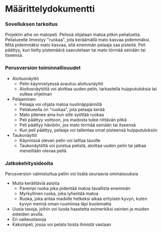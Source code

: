 # Määrittelydokumentti

### Sovelluksen tarkoitus
Projektin aihe on matopeli. Pelissä ohjataan matoa pitkin pelialuetta. Pelialueelle ilmestyy "ruokaa", jota keräämällä mato kasvaa pidemmäksi.
Mitä pidemmäksi mato kasvaa, sitä enemmän pelaaja saa pisteitä. Peli päättyy, kun tietty pistemäärä saavutetaan tai mato törmää seinään tai itseensä.

### Perusversion toiminnallisuudet
- Aloitusnäyttö
  - Pelin käynnistyessä avautuu aloitusnäyttö
  - Aloitusnäytöltä voi aloittaa uuden pelin, tarkastella huipputuloksia tai sulkea ohjelman
- Pelaaminen
  - Pelaaja voi ohjata matoa nuolinäppäimillä
  - Pelialueella on "ruokaa", jota pelaaja kerää
  - Mato pitenee aina kun sille syöttää ruokaa
  - Peli päättyy voittoon, jos madosta tulee riittävän pitkä
  - Peli päättyy häviöön, jos mato törmää seinään tai itseensä
  - Kun peli päättyy, pelaaja voi tallentaa omat pisteensä huipputuloksiin
- Taukonäyttö
  - Käynnissä olevan pelin voi laittaa tauolle
  - Taukonäytöltä voi poistua pelistä, aloittaa uuden pelin tai jatkaa meneillään olevaa peliä

### Jatkokehitysideoita
Perusversion valmistuttua peliin voi lisätä seuraavia ominaisuuksia

- Muita keräiltäviä asioita
  - Parempi ruoka joka pidentää matoa tavallista enemmän
  - Myrkyllinen ruoka, joka lyhentää matoa
  - Ruoka, joka antaa madolle hetkeksi aikaa erityisen kyvyn, kuten kyvyn mennä oman ruumiinsa läpi kuolematta
- Uusia tasoja, joihin voi luoda haastetta esimerkiksi seinien ja muiden esteiden avulla.
- Eri vaikeustasoja
- Kaksinpeli, jossa voi pelata toista ihmistä vastaan
 



